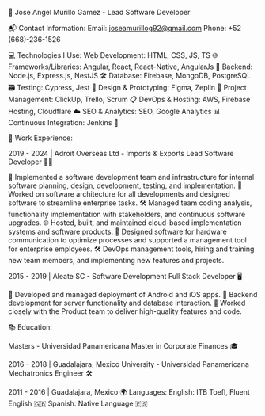 📄 Jose Angel Murillo Gamez - Lead Software Developer

📬 Contact Information:
Email: joseamurillog92@gmail.com
Phone: +52 (668)-236-1526

💻 Technologies I Use:
Web Development: HTML, CSS, JS, TS 🌐
Frameworks/Libraries: Angular, React, React-Native, AngularJs 🔧
Backend: Node.js, Express.js, NestJS 🛠
Database: Firebase, MongoDB, PostgreSQL 🗃
Testing: Cypress, Jest 🧪
Design & Prototyping: Figma, Zeplin 🎨
Project Management: ClickUp, Trello, Scrum 📋
DevOps & Hosting: AWS, Firebase Hosting, Cloudflare ☁️
SEO & Analytics: SEO, Google Analytics 📊
Continuous Integration: Jenkins 🔄

🏢 Work Experience:

2019 - 2024 | Adroit Overseas Ltd - Imports & Exports
Lead Software Developer 👨‍💻

🚀 Implemented a software development team and infrastructure for internal software planning, design, development, testing, and implementation.
📐 Worked on software architecture for all developments and designed software to streamline enterprise tasks.
🛠 Managed team coding analysis, functionality implementation with stakeholders, and continuous software upgrades.
🌐 Hosted, built, and maintained cloud-based implementation systems and software products.
🤝 Designed software for hardware communication to optimize processes and supported a management tool for enterprise employees.
🛠 DevOps management tools, hiring and training new team members, and implementing new features and projects.


2015 - 2019 | Aleate SC - Software Development
Full Stack Developer 🖥

📱 Developed and managed deployment of Android and iOS apps.
🤖 Backend development for server functionality and database interaction.
🚀 Worked closely with the Product team to deliver high-quality features and code.


📚 Education:

Masters - Universidad Panamericana
Master in Corporate Finances 🎓

2016 - 2018 | Guadalajara, Mexico
University - Universidad Panamericana
Mechatronics Engineer 🛠

2011 - 2016 | Guadalajara, Mexico
🌍 Languages:
English: ITB Toefl, Fluent English 🇬🇧
Spanish: Native Language 🇪🇸
